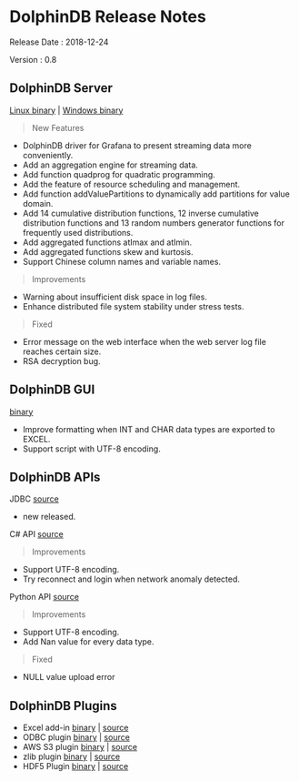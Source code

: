 # DolphinDB Release Notes

Release Date : 2018-12-24

Version : 0.8

## DolphinDB Server
[Linux binary](http://www.dolphindb.com/downloads/DolphinDB_Linux_V0.8.zip) | [Windows binary](http://www.dolphindb.com/downloads/DolphinDB_Win_V0.8.zip)

> New Features

* DolphinDB driver for Grafana to present streaming data more conveniently.
* Add an aggregation engine for streaming data.
* Add function quadprog for quadratic programming.
* Add the feature of resource scheduling and management.
* Add function addValuePartitions to dynamically add partitions for value domain. 
* Add 14 cumulative distribution functions, 12 inverse cumulative distribution functions and 13 random numbers generator functions for frequently used distributions.
* Add aggregated functions atImax and atImin.
* Add aggregated functions skew and kurtosis.
* Support Chinese column names and variable names.

> Improvements

* Warning about insufficient disk space in log files.
* Enhance distributed file system stability under stress tests.

> Fixed

* Error message on the web interface when the web server log file reaches certain size.
* RSA decryption bug.

## DolphinDB GUI
[binary](http://www.dolphindb.com/downloads/DolphinDB_GUI_V0.8.zip)

 *  Improve formatting when INT and CHAR data types are exported to EXCEL.
 *  Support script with UTF-8 encoding.

## DolphinDB APIs
JDBC [source](https://github.com/dolphindb/jdbc)

 * new released.

C# API [source](https://github.com/dolphindb/api-csharp)
 
 > Improvements
 * Support UTF-8 encoding.
 * Try reconnect and login when network anomaly detected.

Python API [source](https://github.com/dolphindb/api-python3)
 
 > Improvements
 * Support UTF-8 encoding.
 * Add Nan value for every data type. 
 > Fixed 
 * NULL value upload error 

## DolphinDB Plugins

* Excel add-in [binary](http://www.dolphindb.com/downloads/DolphinDB_Excel_V0.8.zip) | [source](https://github.com/dolphindb/release/blob/master/0.8/DolphinDB_Excel_V0.8_src.zip)
* ODBC plugin [binary](http://www.dolphindb.com/downloads/ODBC_V0.8.zip) | [source](https://github.com/dolphindb/release/blob/master/0.8/DolphinDB_Plugin_V0.8_src.zip)
* AWS S3 plugin [binary](http://www.dolphindb.com/downloads/AWSS3_V0.8.zip) | [source](https://github.com/dolphindb/release/blob/master/0.8/DolphinDB_Plugin_V0.8_src.zip)
* zlib plugin [binary](http://www.dolphindb.com/downloads/ZLIB_V0.8.zip) | [source](https://github.com/dolphindb/release/blob/master/0.8/DolphinDB_Plugin_V0.8_src.zip)
* HDF5 Plugin [binary](http://www.dolphindb.com/downloads/HDF5_V0.8.zip) | [source](https://github.com/dolphindb/release/blob/master/0.8/DolphinDB_Plugin_V0.8_src.zip)
